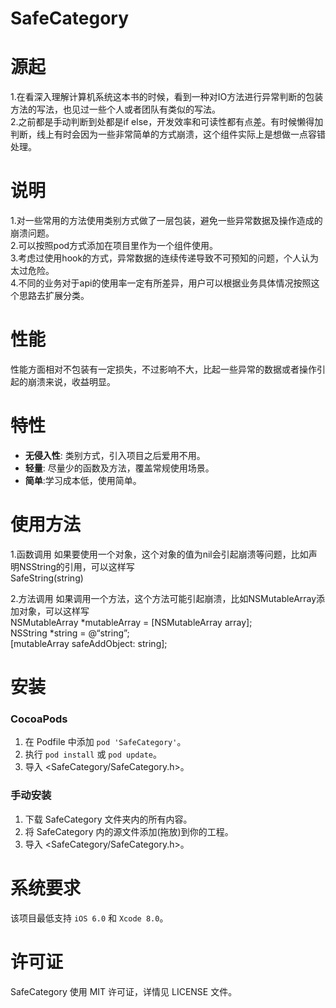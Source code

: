SafeCategory
==============

源起
==============

1.在看深入理解计算机系统这本书的时候，看到一种对IO方法进行异常判断的包装方法的写法，也见过一些个人或者团队有类似的写法。  
2.之前都是手动判断到处都是if else，开发效率和可读性都有点差。有时候懒得加判断，线上有时会因为一些非常简单的方式崩溃，这个组件实际上是想做一点容错处理。  

说明
==============

1.对一些常用的方法使用类别方式做了一层包装，避免一些异常数据及操作造成的崩溃问题。  
2.可以按照pod方式添加在项目里作为一个组件使用。  
3.考虑过使用hook的方式，异常数据的连续传递导致不可预知的问题，个人认为太过危险。  
4.不同的业务对于api的使用率一定有所差异，用户可以根据业务具体情况按照这个思路去扩展分类。  

性能
==============
性能方面相对不包装有一定损失，不过影响不大，比起一些异常的数据或者操作引起的崩溃来说，收益明显。

特性
==============
- **无侵入性**: 类别方式，引入项目之后爱用不用。
- **轻量**: 尽量少的函数及方法，覆盖常规使用场景。
- **简单**:学习成本低，使用简单。


使用方法
==============
1.函数调用 
如果要使用一个对象，这个对象的值为nil会引起崩溃等问题，比如声明NSString的引用，可以这样写  
SafeString(string)                                 

2.方法调用
如果调用一个方法，这个方法可能引起崩溃，比如NSMutableArray添加对象，可以这样写  
NSMutableArray *mutableArray = [NSMutableArray array];  
NSString *string = @“string”;  
[mutableArray safeAddObject: string];  

安装
==============

### CocoaPods

1. 在 Podfile 中添加 `pod 'SafeCategory'`。
2. 执行 `pod install` 或 `pod update`。
3. 导入 \<SafeCategory/SafeCategory.h\>。

### 手动安装

1. 下载 SafeCategory 文件夹内的所有内容。
2. 将 SafeCategory 内的源文件添加(拖放)到你的工程。
3. 导入 \<SafeCategory/SafeCategory.h\>。

系统要求
==============
该项目最低支持 `iOS 6.0` 和 `Xcode 8.0`。

许可证
==============
SafeCategory 使用 MIT 许可证，详情见 LICENSE 文件。

